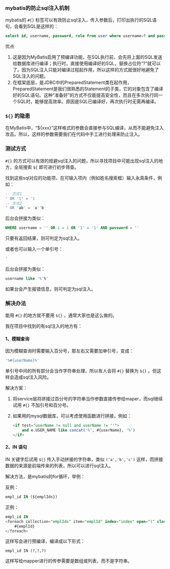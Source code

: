 ### mybatis的防止sql注入机制

mybatis的 `#{}` 标签可以有效防止sql注入，传入参数后，打印出执行的SQL语句，会看到SQL是这样的：

```sql
select id, username, password, role from user where username=? and password=?
```

优点

1. 这是因为MyBatis启用了预编译功能，在SQL执行前，会先将上面的SQL发送给数据库进行编译；执行时，直接使用编译好的SQL，替换占位符“?”就可以了。因为SQL注入只能对编译过程起作用，所以这样的方式就很好地避免了SQL注入的问题。
2. 在框架底层，是JDBC中的PreparedStatement类在起作用，PreparedStatement是我们很熟悉的Statement的子类，它的对象包含了编译好的SQL语句。这种“准备好”的方式不仅能提高安全性，而且在多次执行同一个SQL时，能够提高效率。原因是SQL已编译好，再次执行时无需再编译。

### `${}` 的隐患

在MyBatis中，“${xxx}”这样格式的参数会直接参与SQL编译，从而不能避免注入攻击。所以，这样的参数需要我们在代码中手工进行处理来防止注入。

### 测试方式

`#{}` 的方式可以有效的规避sql注入的问题，所以寻找项目中可能出现sql注入的地方，全局搜索 `${` 即可进行初步筛查。

找到这些sql对应的功能项，在可输入项内（例如姓名搜索框）输入永真条件，例如：


```sql
-- 方式1
' OR '1' = '1
-- 方式2
' OR 'ab' = 'a''b
```

后台会拼接为类似：

```sql
WHERE username = '' OR 1 = 1 OR '1' = '1' AND password = ''
```

只要有返回结果，则可判定为sql注入。

或者也可以输入一个单引号：

```sql
'
```

后台会拼接为类似：

```sql
username like '%'%'
```

如果台会产生报错信息，则可判定为sql注入。

### 解决办法

能用 `#{}` 的地方就不要用 `${}` ，通常大家也是这么做的。

我在项目中找到的有sql注入的地方有：

#### 1、模糊查询

因为模糊查询时需要输入百分号，那左右又需要加单引号，变成：

```sql
'%#{userName}%'
```

单引号中间的所有部分会当作字符串处理，所以有人会将 `#{}` 替换为 `${}` 。但这样会造成sql注入风险。

解决方案：

1. 将service层将拼接过百分号的字符串当作参数直接传参给maper，而sql继续试用 `#{}` 不加引号和百分号。

2. 如果用的mysql数据库，可以考虑使用函数进行拼接，例如：

   ```sql
   <if test="userName != null and userName != ''">
       and e.USER_NAME like concat('%', #{userName}, '%')
   </if>
   ```

#### 2、IN 语句

IN 关键字后试用 `${}` 传入手动拼接的字符串，类似 `('a','b','c')` 这样，而拼接数据的来源是前端传来的列表，所以可以进行sql注入。

解决方法，是mybatis的for循环，举例：

反例：

```sql
empl_id IN (${emplIds})
```

正例：

```sql
empl_id IN
<foreach collection="emplIds" item="emplId" index="index" open="(" close=")" separator=",">
	#{emplId}
</foreach>
```

这样写会进行预编译，编译成以下形式：

```
empl_id IN (?,?,?)
```

这样写给mapper进行的传参需要是数组或列表，而不是字符串。





